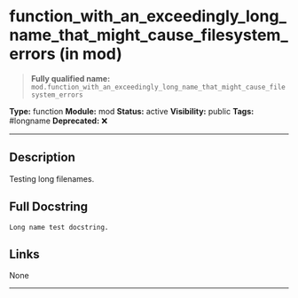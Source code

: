 # function_with_an_exceedingly_long_name_that_might_cause_filesystem_errors (in mod)
> **Fully qualified name:** `mod.function_with_an_exceedingly_long_name_that_might_cause_filesystem_errors`

**Type:** function
**Module:** mod
**Status:** active
**Visibility:** public
**Tags:** #longname
**Deprecated:** ❌

---

## Description
Testing long filenames.

## Full Docstring
```
Long name test docstring.
```

## Links
None

---
